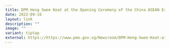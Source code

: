 ```yaml
---
title: DPM Heng Swee Keat at the Opening Ceremony of the China ASEAN Expo
date: 2022-09-16
layout: link
description: ""
image: ""
variant: tiptap
external: https://https://www.pmo.gov.sg/Newsroom/DPM-Heng-Swee-Keat-at-the-Opening-Ceremony-of-the-China-ASEAN-EXPO
---
```

